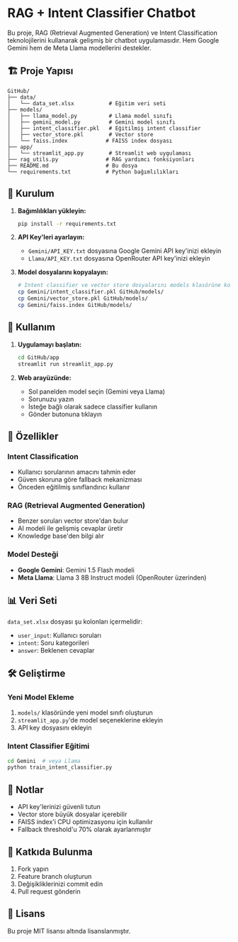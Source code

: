 # RAG + Intent Classifier Chatbot

Bu proje, RAG (Retrieval Augmented Generation) ve Intent Classification teknolojilerini kullanarak gelişmiş bir chatbot uygulamasıdır. Hem Google Gemini hem de Meta Llama modellerini destekler.

## 🏗️ Proje Yapısı

```
GitHub/
├── data/
│   └── data_set.xlsx           # Eğitim veri seti
├── models/
│   ├── llama_model.py          # Llama model sınıfı
│   ├── gemini_model.py         # Gemini model sınıfı
│   ├── intent_classifier.pkl   # Eğitilmiş intent classifier
│   ├── vector_store.pkl        # Vector store
│   └── faiss.index            # FAISS index dosyası
├── app/
│   └── streamlit_app.py        # Streamlit web uygulaması
├── rag_utils.py               # RAG yardımcı fonksiyonları
├── README.md                  # Bu dosya
└── requirements.txt           # Python bağımlılıkları
```

## 🚀 Kurulum

1. **Bağımlılıkları yükleyin:**
   ```bash
   pip install -r requirements.txt
   ```

2. **API Key'leri ayarlayın:**
   - `Gemini/API_KEY.txt` dosyasına Google Gemini API key'inizi ekleyin
   - `Llama/API_KEY.txt` dosyasına OpenRouter API key'inizi ekleyin

3. **Model dosyalarını kopyalayın:**
   ```bash
   # Intent classifier ve vector store dosyalarını models klasörüne kopyalayın
   cp Gemini/intent_classifier.pkl GitHub/models/
   cp Gemini/vector_store.pkl GitHub/models/
   cp Gemini/faiss.index GitHub/models/
   ```

## 🎯 Kullanım

1. **Uygulamayı başlatın:**
   ```bash
   cd GitHub/app
   streamlit run streamlit_app.py
   ```

2. **Web arayüzünde:**
   - Sol panelden model seçin (Gemini veya Llama)
   - Sorunuzu yazın
   - İsteğe bağlı olarak sadece classifier kullanın
   - Gönder butonuna tıklayın

## 🔧 Özellikler

### Intent Classification
- Kullanıcı sorularının amacını tahmin eder
- Güven skoruna göre fallback mekanizması
- Önceden eğitilmiş sınıflandırıcı kullanır

### RAG (Retrieval Augmented Generation)
- Benzer soruları vector store'dan bulur
- AI modeli ile gelişmiş cevaplar üretir
- Knowledge base'den bilgi alır

### Model Desteği
- **Google Gemini**: Gemini 1.5 Flash modeli
- **Meta Llama**: Llama 3 8B Instruct modeli (OpenRouter üzerinden)

## 📊 Veri Seti

`data_set.xlsx` dosyası şu kolonları içermelidir:
- `user_input`: Kullanıcı soruları
- `intent`: Soru kategorileri
- `answer`: Beklenen cevaplar

## 🛠️ Geliştirme

### Yeni Model Ekleme
1. `models/` klasöründe yeni model sınıfı oluşturun
2. `streamlit_app.py`'de model seçeneklerine ekleyin
3. API key dosyasını ekleyin

### Intent Classifier Eğitimi
```bash
cd Gemini  # veya Llama
python train_intent_classifier.py
```

## 📝 Notlar

- API key'lerinizi güvenli tutun
- Vector store büyük dosyalar içerebilir
- FAISS index'i CPU optimizasyonu için kullanılır
- Fallback threshold'u 70% olarak ayarlanmıştır

## 🤝 Katkıda Bulunma

1. Fork yapın
2. Feature branch oluşturun
3. Değişikliklerinizi commit edin
4. Pull request gönderin

## 📄 Lisans

Bu proje MIT lisansı altında lisanslanmıştır. 